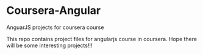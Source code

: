 # Coursera-Angular
AnguarJS projects for coursera course 

This repo contains project files for angularjs course in coursera.
Hope there will be some interesting projects!!! 
